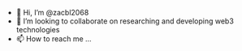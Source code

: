 - 👋 Hi, I’m @zacbl2068
- 👋 I’m looking to collaborate on researching and developing web3 technologies 
- 📫 How to reach me ...

